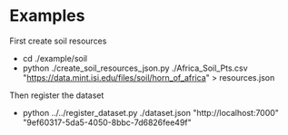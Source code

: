 Examples
========

First create soil resources
  * cd ./example/soil
  * python ./create_soil_resources_json.py ./Africa_Soil_Pts.csv "https://data.mint.isi.edu/files/soil/horn_of_africa" > resources.json

Then register the dataset
  * python ../../register_dataset.py ./dataset.json "http://localhost:7000" "9ef60317-5da5-4050-8bbc-7d6826fee49f"

